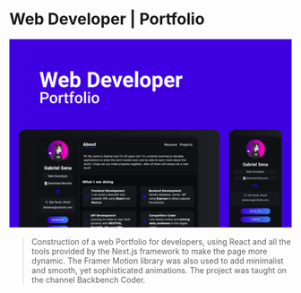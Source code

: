 # Web Developer | Portfolio

![cover](cover.png)

> Construction of a web Portfolio for developers, using React and all the tools provided by the Next.js framework to make the page more dynamic.
> The Framer Motion library was also used to add minimalist and smooth, yet sophisticated animations. The project was taught on the channel
> Backbench Coder.

